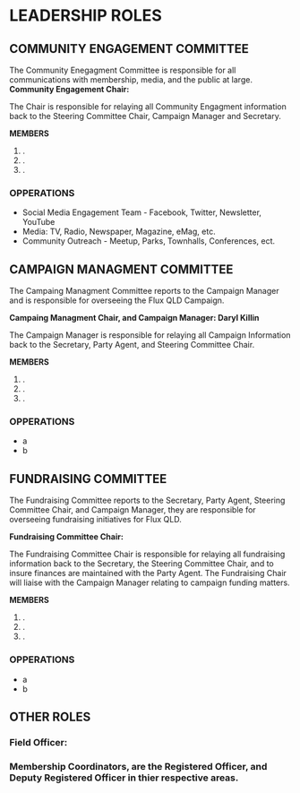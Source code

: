 
# LEADERSHIP ROLES

## COMMUNITY ENGAGEMENT COMMITTEE

The Community Enegagment Committee is responsible for all communications with membership, media, and the public at large.  
**Community Engagement Chair:**

The Chair is responsible for relaying all Community Engagment information back to the Steering Committee Chair, Campaign Manager and Secretary.


**MEMBERS**
1.  .
2.  .
3.  .


### OPPERATIONS
* Social Media Engagement Team - Facebook, Twitter, Newsletter, YouTube
* Media: TV, Radio, Newspaper, Magazine, eMag, etc.
* Community Outreach - Meetup, Parks, Townhalls, Conferences, ect. 


## CAMPAIGN MANAGMENT COMMITTEE

The Campaing Managment Committee reports to the Campaign Manager and is responsible for overseeing the Flux QLD Campaign.    

**Campaing Managment Chair, and Campaign Manager: Daryl Killin**

The Campaign Manager is responsible for relaying all Campaign Information back to the Secretary, Party Agent, and Steering Committee Chair.

**MEMBERS**
1.  .
2.  .
3.  .

### OPPERATIONS
* a
* b

## FUNDRAISING COMMITTEE

The Fundraising Committee reports to the Secretary, Party Agent, Steering Committee Chair, and Campaign Manager, they are responsible for overseeing fundraising initiatives for Flux QLD.    

**Fundraising Committee Chair:**  

The Fundraising Committee Chair is responsible for relaying all fundraising information back to the Secretary, the Steering Committee Chair, and to insure finances are maintained with the Party Agent.  The Fundraising Chair will liaise with the Campaign Manager relating to campaign funding matters.  

**MEMBERS**
1.  .
2.  .
3.  .

### OPPERATIONS

* a
* b

## OTHER ROLES
### **Field Officer:**
### Membership Coordinators, are the Registered Officer, and Deputy Registered Officer in thier respective areas.